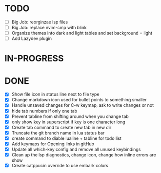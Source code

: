 # TODO

- [ ] Big Job: reorginzae lsp files
- [ ] Big Job: replace nvim-cmp with blink
- [ ] Organize themes into dark and light tables and set background = light
- [ ] Add Lazydev plugin

# IN-PROGRESS

# DONE

- [x] Show file icon in status line next to file type
- [x] Change markdown icon used for bullet points to something smaller
- [x] Handle unsaved changes for C-w keymap, ask to write changes or not
- [x] hide tab numbers if only one tab
- [x] Prevent tabline from shifting around when you change tab
- [x] only show key in superscript if key is one character long
- [x] Create tab command to create new tab in new dir
- [x] Truncate the git branch name in lua status bar
- [x] create command to diable lualine + tabline for todo list
- [x] Add keymaps for Opening links in gitHub
- [x] Update all which-key config and remove all unused keybindings
- [x] Clean up the lsp diagnostics, change icon, change how inline errors are show
- [x] Create catppucin override to use embark colors
